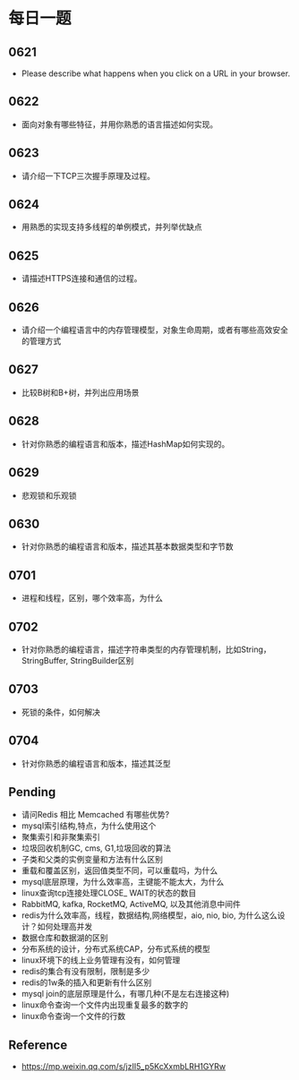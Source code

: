 # 每日一题

## 0621
- Please describe what happens when you click on a URL in your browser.

## 0622
- 面向对象有哪些特征，并用你熟悉的语言描述如何实现。

## 0623
- 请介绍一下TCP三次握手原理及过程。

## 0624
- 用熟悉的实现支持多线程的单例模式，并列举优缺点

## 0625
- 请描述HTTPS连接和通信的过程。

## 0626
- 请介绍一个编程语言中的内存管理模型，对象生命周期，或者有哪些高效安全的管理方式

## 0627
- 比较B树和B+树，并列出应用场景

## 0628
- 针对你熟悉的编程语言和版本，描述HashMap如何实现的。

## 0629
- 悲观锁和乐观锁

## 0630
- 针对你熟悉的编程语言和版本，描述其基本数据类型和字节数

## 0701
- 进程和线程，区别，哪个效率高，为什么

## 0702
- 针对你熟悉的编程语言，描述字符串类型的内存管理机制，比如String，StringBuffer, StringBuilder区别

## 0703
- 死锁的条件，如何解决

## 0704
- 针对你熟悉的编程语言和版本，描述其泛型

## Pending
- 请问Redis 相比 Memcached 有哪些优势?
- mysqI索引结构,特点，为什么使用这个
- 聚集索引和非聚集索引
- 垃圾回收机制GC, cms, G1,垃圾回收的算法
- 子类和父类的实例变量和方法有什么区别
- 重载和覆盖区别，返回值类型不同，可以重载吗，为什么
- mysql底层原理，为什么效率高，主键能不能太大，为什么
- linux查询tcp连接处理CLOSE_ WAIT的状态的数目
- RabbitMQ, kafka, RocketMQ, ActiveMQ, 以及其他消息中间件
- redis为什么效率高，线程，数据结构,网络模型，aio, nio, bio, 为什么这么设计？如何处理高并发
- 数据仓库和数据湖的区别
- 分布系统的设计，分布式系统CAP，分布式系统的模型
- linux环境下的线上业务管理有没有，如何管理
- redis的集合有没有限制，限制是多少
- redis的1w条的插入和更新有什么区别
- mysql join的底层原理是什么，有哪几种(不是左右连接这种)
- linux命令查询一个文件内出现重复最多的数字的
- linux命令查询一个文件的行数

## Reference
- https://mp.weixin.qq.com/s/jzII5_p5KcXxmbLRH1GYRw



